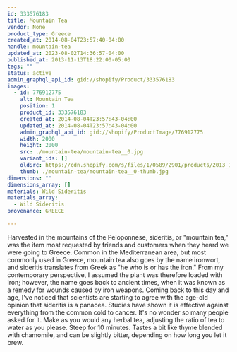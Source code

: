 ```yaml
---
id: 333576183
title: Mountain Tea
vendor: None
product_type: Greece
created_at: 2014-08-04T23:57:40-04:00
handle: mountain-tea
updated_at: 2023-08-02T14:36:57-04:00
published_at: 2013-11-13T18:22:00-05:00
tags: ""
status: active
admin_graphql_api_id: gid://shopify/Product/333576183
images:
  - id: 776912775
    alt: Mountain Tea
    position: 1
    product_id: 333576183
    created_at: 2014-08-04T23:57:43-04:00
    updated_at: 2014-08-04T23:57:43-04:00
    admin_graphql_api_id: gid://shopify/ProductImage/776912775
    width: 2000
    height: 2000
    src: ./mountain-tea/mountain-tea__0.jpg
    variant_ids: []
    oldSrc: https://cdn.shopify.com/s/files/1/0589/2901/products/2013_11_09_Kiosk_1292.jpeg?v=1407211063
    thumb: ./mountain-tea/mountain-tea__0-thumb.jpg
dimensions: ""
dimensions_array: []
materials: Wild Sideritis
materials_array:
  - Wild Sideritis
provenance: GREECE

---
```


Harvested in the mountains of the Peloponnese, sideritis, or "mountain tea," was the item most requested by friends and customers when they heard we were going to Greece. Common in the Mediterranean area, but most commonly used in Greece, mountain tea also goes by the name ironwort, and sideritis translates from Greek as "he who is or has the iron." From my contemporary perspective, I assumed the plant was therefore loaded with iron; however, the name goes back to ancient times, when it was known as a remedy for wounds caused by iron weapons. Coming back to this day and age, I've noticed that scientists are starting to agree with the age-old opinion that sideritis is a panacea. Studies have shown it is effective against everything from the common cold to cancer. It's no wonder so many people asked for it. Make as you would any herbal tea, adjusting the ratio of tea to water as you please. Steep for 10 minutes. Tastes a bit like thyme blended with chamomile, and can be slightly bitter, depending on how long you let it brew.